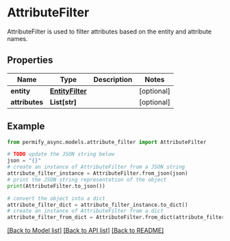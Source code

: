 # AttributeFilter

AttributeFilter is used to filter attributes based on the entity and attribute names.

## Properties

Name | Type | Description | Notes
------------ | ------------- | ------------- | -------------
**entity** | [**EntityFilter**](EntityFilter.md) |  | [optional] 
**attributes** | **List[str]** |  | [optional] 

## Example

```python
from permify_async.models.attribute_filter import AttributeFilter

# TODO update the JSON string below
json = "{}"
# create an instance of AttributeFilter from a JSON string
attribute_filter_instance = AttributeFilter.from_json(json)
# print the JSON string representation of the object
print(AttributeFilter.to_json())

# convert the object into a dict
attribute_filter_dict = attribute_filter_instance.to_dict()
# create an instance of AttributeFilter from a dict
attribute_filter_from_dict = AttributeFilter.from_dict(attribute_filter_dict)
```
[[Back to Model list]](../README.md#documentation-for-models) [[Back to API list]](../README.md#documentation-for-api-endpoints) [[Back to README]](../README.md)


